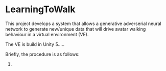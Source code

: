 # LearningToWalk
This project develops a system that allows a generative adverserial neural network to generate new/unique data that will drive avatar walking behaviour in a virtual environment (VE).

The VE is build in Unity 5.....


Briefly, the procedure is as follows:

1.